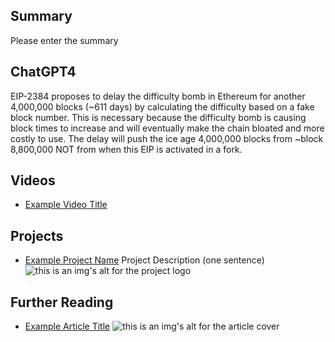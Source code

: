 ## Summary

Please enter the summary

## ChatGPT4

EIP-2384 proposes to delay the difficulty bomb in Ethereum for another 4,000,000 blocks (~611 days) by calculating the difficulty based on a fake block number. This is necessary because the difficulty bomb is causing block times to increase and will eventually make the chain bloated and more costly to use. The delay will push the ice age 4,000,000 blocks from ~block 8,800,000 NOT from when this EIP is activated in a fork.

## Videos

- [Example Video Title](https://www.youtube.com/watch?v=TDGq4aeevgY)

## Projects

- [Example Project Name](https://xxxx.xxx/xxxxx) Project Description (one sentence) ![this is an img's alt for the project logo](https://xxxx.xxx/project-logo.xxx)

## Further Reading

- [Example Article Title](https://xxxx.xxx/xxxxx) ![this is an img's alt for the article cover](https://xxxx.xxx/article-cover.xxx)
